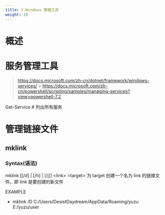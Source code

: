 ```yaml
---
title: Y.Windows 管理工具
weight: 10
---
```


# 概述

>

# 服务管理工具

> <https://docs.microsoft.com/zh-cn/dotnet/framework/windows-services/> > <https://docs.microsoft.com/zh-cn/powershell/scripting/samples/managing-services?view=powershell-7.2>

Get-Service # 列出所有服务

# 管理链接文件

## mklink

### Syntax(语法)

mklink \[\[/d] | \[/h] | \[/j]] \<link> \<target>
为 target 创建一个名为 link 的链接文件。即 link 是要创建的新文件

EXAMPLE

- mklink /D C:/Users/DesistDaydream/AppData/Roaming/yuzu E:/yuzu/user
